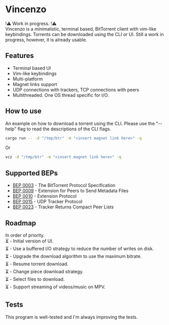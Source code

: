 # Vincenzo
!⚠️ Work in progress. !⚠️ <br />
Vincenzo is a minimalistic, terminal based, BitTorrent client with vim-like keybindings. Torrents can be downloaded using the CLI or UI. Still a work in progress, however, it is already usable.

## Features
- Terminal based UI <br />
- Vim-like keybindings
- Multi-platform <br />
- Magnet links support <br />
- UDP connections with trackers, TCP connections with peers <br />
- Multithreaded. One OS thread specific for I/O. <br />

## How to use
An example on how to download a torrent using the CLI. Please use the "--help" flag to read the descriptions of the CLI flags.

```bash
cargo run -- -d "/tmp/btr" -m "<insert magnet link here>" -q
```

Or

```bash
vcz -d "/tmp/btr" -m "<insert magnet link here>" -q
```

## Supported BEPs
- [BEP 0003](http://www.bittorrent.org/beps/bep_0003.html) - The BitTorrent Protocol Specification
- [BEP 0009](http://www.bittorrent.org/beps/bep_0009.html) - Extension for Peers to Send Metadata Files
- [BEP 0010](http://www.bittorrent.org/beps/bep_0010.html) - Extension Protocol
- [BEP 0015](http://www.bittorrent.org/beps/bep_0015.html) - UDP Tracker Protocol
- [BEP 0023](http://www.bittorrent.org/beps/bep_0023.html) - Tracker Returns Compact Peer Lists

## Roadmap
In order of priority. <br />
⏳ - Initial version of UI. <br />
⏳ - Use a buffered I/O strategy to reduce the number of writes on disk. <br />
⏳ - Upgrade the download algorithm to use the maximum bitrate. <br />
⏳ - Resume torrent download. <br />
⏳ - Change piece download strategy. <br />
⏳ - Select files to download. <br />
⏳ - Support streaming of videos/music on MPV. <br />

## Tests
This program is well-tested and I'm always improving the tests.

